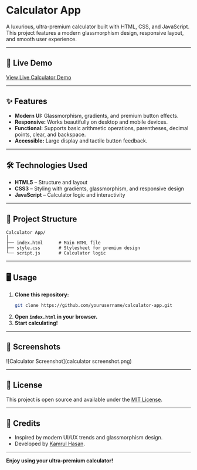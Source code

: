 # Calculator App

A luxurious, ultra-premium calculator built with HTML, CSS, and JavaScript. This project features a modern glassmorphism design, responsive layout, and smooth user experience.

---

## 🚀 Live Demo

[View Live Calculator Demo](https://adorable-melba-b527d9.netlify.app/)

---

## ✨ Features

- **Modern UI:** Glassmorphism, gradients, and premium button effects.
- **Responsive:** Works beautifully on desktop and mobile devices.
- **Functional:** Supports basic arithmetic operations, parentheses, decimal points, clear, and backspace.
- **Accessible:** Large display and tactile button feedback.

---

## 🛠️ Technologies Used

- **HTML5** – Structure and layout
- **CSS3** – Styling with gradients, glassmorphism, and responsive design
- **JavaScript** – Calculator logic and interactivity

---

## 📂 Project Structure

```
Calculator App/
│
├── index.html      # Main HTML file
├── style.css       # Stylesheet for premium design
└── script.js       # Calculator logic
```

---

## 🖥️ Usage

1. **Clone this repository:**
   ```bash
   git clone https://github.com/yourusername/calculator-app.git
   ```
2. **Open `index.html` in your browser.**
3. **Start calculating!**

---

## 📸 Screenshots

![Calculator Screenshot](calculator screenshot.png)

---

## 📝 License

This project is open source and available under the [MIT License](LICENSE).

---

## 🙌 Credits

- Inspired by modern UI/UX trends and glassmorphism design.
- Developed by [Kamrul Hasan](https://github.com/Kamrul-Hasan-Rimon).

---

**Enjoy using your ultra-premium calculator!**
